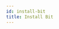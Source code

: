 ```yaml
---
id: install-bit
title: Install Bit
---
```


<!-- import BVMIntro from '@site/docs/components/install/bvm-intro.md'
import InstallBVM from '@site/docs/components/install/install-bvm.md'
import InstallBit from '@site/docs/components/install/install-bit.md'
import BVMVersion from '@site/docs/components/install/bvm-version.md'
import LegacyWarning from '@site/docs/components/install/legacy-warning.md'
import QuickGuide from '@site/docs/components/quick-guide.md'
import InstallBVMSolution from '@site/docs/components/install/install-bvm-solution.md'

To use Bit you will need to install it globally. You can do this by first installing BVM, a version manger for Bit and then installing Bit.

<iframe width="560" height="315" src="https://www.youtube.com/embed/7afMBwj5fR4?start=135" title="Let's Build with Bit" frameborder="0" allow="accelerometer; autoplay; clipboard-write; encrypted-media; gyroscope; picture-in-picture" allowfullscreen></iframe>

## Quick Guide

<QuickGuide />

1. Install BVM (Bits Version Manager)

<InstallBVM />

2. Install Bit using BVM

```bash
bvm install
```

---

## Install BVM

<BVMIntro />

<InstallBVM />

You should see a progress bar while BVM is installing and once finished you can use BVM to install Bit.

> :arrow_right: Learn more about [BVM](/reference/using-bvm) and it's commands, including troubleshooting information.

---

## Install Bit

<InstallBit />

:::note

If you get a warning or the `bvm` command is not available you will need to run the code below. You can learn more about this in the [BVM guide](/reference/using-bvm).

<InstallBVMSolution />
:::

:::tip
Use `bit --help` or `bit -h` to get a list of available options.

:::

---

## BVM and Bit Versions

<BVMVersion />

### Upgrading BVM

To upgrade to the latest version of BVM:

<InstallBVM />

### Upgrading Bit

To upgrade to the latest version of Bit:

```bash
bvm upgrade
```

<br />

<LegacyWarning />

---

## What's next?

Once you have installed Bit and BVM you can then [initialize a workspace](/getting-started/initializing-workspace) so you can manage your components. -->
